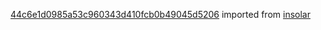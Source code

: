 [44c6e1d0985a53c960343d410fcb0b49045d5206](https://github.com/insolar/insolar/commit/44c6e1d0985a53c960343d410fcb0b49045d5206) imported from [insolar](https://github.com/insolar/insolar)
